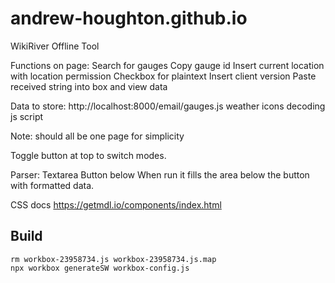 # andrew-houghton.github.io
WikiRiver Offline Tool


Functions on page:
    Search for gauges
    Copy gauge id
    Insert current location with location permission
    Checkbox for plaintext
    Insert client version
    Paste received string into box and view data

Data to store:
    http://localhost:8000/email/gauges.js
    weather icons
    decoding js script

Note: should all be one page for simplicity

Toggle button at top to switch modes.

Parser:
    Textarea
    Button below
    When run it fills the area below the button with formatted data.

CSS docs https://getmdl.io/components/index.html

## Build

```
rm workbox-23958734.js workbox-23958734.js.map
npx workbox generateSW workbox-config.js
```
